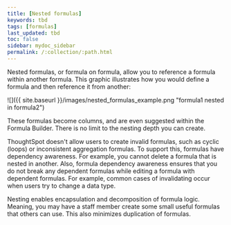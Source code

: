 ```yaml
---
title: [Nested formulas]
keywords: tbd
tags: [formulas]
last_updated: tbd
toc: false
sidebar: mydoc_sidebar
permalink: /:collection/:path.html
---
```

Nested formulas, or formula on formula, allow you to reference a formula within
another formula. This graphic illustrates how you would define a formula and
then reference it from another:

![]({{ site.baseurl }}/images/nested_formulas_example.png "formula1 nested in formula2")

These formulas become columns, and are even suggested within the Formula
Builder. There is no limit to the nesting depth you can create.

ThoughtSpot doesn't allow users to create invalid formulas, such as cyclic
(loops) or inconsistent aggregation formulas. To support this, formulas have
dependency awareness.  For example, you cannot delete a formula that is nested
in another. Also, formula dependency awareness ensures that you do not break any dependent
formulas while editing a formula with dependent formulas. For example, common
cases of invalidating occur when users try to change a data type.  

Nesting enables encapsulation and decomposition of formula logic.  Meaning, you
may have a staff member create some small useful formulas that others can use.
This also minimizes duplication of formulas.
